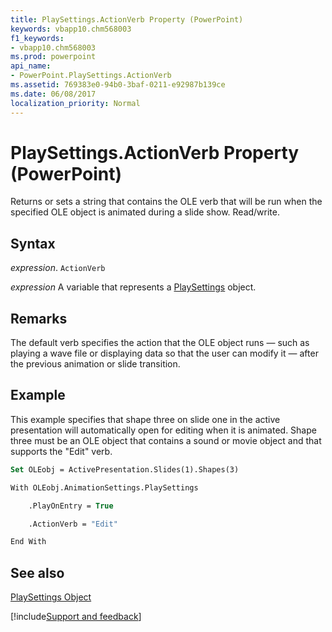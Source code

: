 ```yaml
---
title: PlaySettings.ActionVerb Property (PowerPoint)
keywords: vbapp10.chm568003
f1_keywords:
- vbapp10.chm568003
ms.prod: powerpoint
api_name:
- PowerPoint.PlaySettings.ActionVerb
ms.assetid: 769383e0-94b0-3baf-0211-e92987b139ce
ms.date: 06/08/2017
localization_priority: Normal
---
```



# PlaySettings.ActionVerb Property (PowerPoint)

Returns or sets a string that contains the OLE verb that will be run when the specified OLE object is animated during a slide show. Read/write.


## Syntax

 _expression_. `ActionVerb`

 _expression_ A variable that represents a [PlaySettings](./PowerPoint.PlaySettings.md) object.


## Remarks

The default verb specifies the action that the OLE object runs — such as playing a wave file or displaying data so that the user can modify it — after the previous animation or slide transition. 


## Example

This example specifies that shape three on slide one in the active presentation will automatically open for editing when it is animated. Shape three must be an OLE object that contains a sound or movie object and that supports the "Edit" verb.


```vb
Set OLEobj = ActivePresentation.Slides(1).Shapes(3)

With OLEobj.AnimationSettings.PlaySettings

    .PlayOnEntry = True

    .ActionVerb = "Edit"

End With
```


## See also


[PlaySettings Object](PowerPoint.PlaySettings.md)

[!include[Support and feedback](~/includes/feedback-boilerplate.md)]